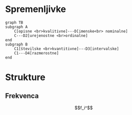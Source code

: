 # Spremenljivke
```mermaid
graph TB
subgraph A
	C[opisne <br>kvalitivne]---D[imenske<br> nominalne]
	C---D2[urejenostne <br>ordinalne]
end
subgraph B
	C1[številske <br>kvantitivne]---D3[intervalske]
	C1---D4[razmerostne]
end
```
# Strukture
## Frekvenca
$$f_i^$$